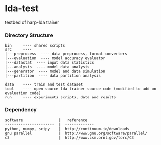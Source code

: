 lda-test
========
testbed of harp-lda trainer

### Directory Structure

    bin     ---- shared scripts
    src     ---- 
    |---preprocess  ---- data preprocess, format converters   
    |---evaluation  ---- model accuracy evaluator
    |---datastat  ---- input data statistics
    |---analysis  ---- model data analysis
    |---generator  ---- model and data simulation
    |---partition  ---- data partition analysis
    
    data    ---- train and test dataset
    tool    ---- open source lda trainer source code (modified to add on evaluation code)
    run     ---- experiments scripts, data and results

### Dependency

    software                |   reference
    ----------------------  |  -------------
    python, numpy, scipy    |  http://continuum.io/downloads 
    gnu parallel            |  http://www.gnu.org/software/parallel/
    c3                      |  http://www.csm.ornl.gov/torc/C3
